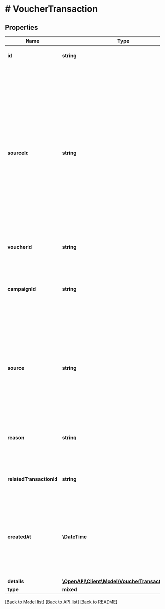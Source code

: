 # # VoucherTransaction

## Properties

Name | Type | Description | Notes
------------ | ------------- | ------------- | -------------
**id** | **string** | Unique transaction ID. | [optional]
**sourceId** | **string** | The merchant&#39;s transaction ID if it is different from the Voucherify transaction ID. It is really useful in case of an integration between multiple systems. It can be a transaction ID from a CRM system, database or 3rd-party service. In case of a redemption, this value is null. | [optional]
**voucherId** | **string** | Unique voucher ID. | [optional]
**campaignId** | **string** | Unqiue campaign ID of the voucher&#39;s parent campaign if it is part of campaign that generates bulk codes. | [optional]
**source** | **string** | The channel through which the transaction took place, whether through the API or the the Dashboard. In case of a redemption, this value is null. | [optional]
**reason** | **string** | Reason why the transaction occurred. In case of a redemption, this value is null. | [optional]
**relatedTransactionId** | **string** | The related transaction ID on the receiving card. | [optional]
**createdAt** | **\DateTime** | Timestamp representing the date and time when the transaction was created. The value is shown in the ISO 8601 format. | [optional]
**details** | [**\OpenAPI\Client\Model\VoucherTransactionDetails**](VoucherTransactionDetails.md) |  | [optional]
**type** | **mixed** |  | [optional]

[[Back to Model list]](../../README.md#models) [[Back to API list]](../../README.md#endpoints) [[Back to README]](../../README.md)
